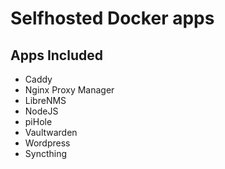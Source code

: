 # Selfhosted Docker apps

## Apps Included
- Caddy
- Nginx Proxy Manager
- LibreNMS
- NodeJS
- piHole
- Vaultwarden
- Wordpress
- Syncthing

